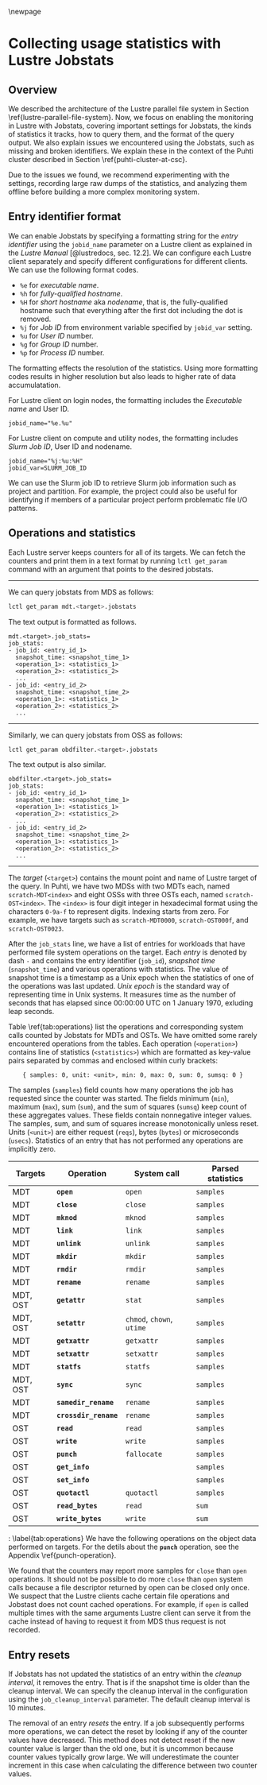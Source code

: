 \newpage

# Collecting usage statistics with Lustre Jobstats
## Overview
We described the architecture of the Lustre parallel file system in Section \ref{lustre-parallel-file-system}.
Now, we focus on enabling the monitoring in Lustre with Jobstats, covering important settings for Jobstats, the kinds of statistics it tracks, how to query them, and the format of the query output.
We also explain issues we encountered using the Jobstats, such as missing and broken identifiers.
We explain these in the context of the Puhti cluster described in Section \ref{puhti-cluster-at-csc}.

Due to the issues we found, we recommend experimenting with the settings, recording large raw dumps of the statistics, and analyzing them offline before building a more complex monitoring system.


## Entry identifier format
We can enable Jobstats by specifying a formatting string for the *entry identifier* using the `jobid_name` parameter on a Lustre client as explained in the *Lustre Manual* [@lustredocs, sec. 12.2].
We can configure each Lustre client separately and specify different configurations for different clients.
We can use the following format codes.

- `%e` for *executable name*.
- `%h` for *fully-qualified hostname*.
- `%H` for *short hostname* aka *nodename*, that is, the fully-qualified hostname such that everything after the first dot including the dot is removed.
- `%j` for *Job ID* from environment variable specified by `jobid_var` setting.
- `%u` for *User ID* number.
- `%g` for *Group ID* number.
- `%p` for *Process ID* number.

The formatting effects the resolution of the statistics.
Using more formatting codes results in higher resolution but also leads to higher rate of data accumulatation.

For Lustre client on login nodes, the formatting includes the *Executable name* and User ID.

```
jobid_name="%e.%u"
```

For Lustre client on compute and utility nodes, the formatting includes *Slurm Job ID*, User ID and nodename.

```
jobid_name="%j:%u:%H"
jobid_var=SLURM_JOB_ID
```

We can use the Slurm job ID to retrieve Slurm job information such as project and partition.
For example, the project could also be useful for identifying if members of a particular project perform problematic file I/O patterns.


## Operations and statistics
Each Lustre server keeps counters for all of its targets.
We can fetch the counters and print them in a text format by running `lctl get_param` command with an argument that points to the desired jobstats.

---

We can query jobstats from MDS as follows:

```sh
lctl get_param mdt.<target>.jobstats
```

The text output is formatted as follows.

```text
mdt.<target>.job_stats=
job_stats:
- job_id: <entry_id_1>
  snapshot_time: <snapshot_time_1>
  <operation_1>: <statistics_1>
  <operation_2>: <statistics_2>
  ...
- job_id: <entry_id_2>
  snapshot_time: <snapshot_time_2>
  <operation_1>: <statistics_1>
  <operation_2>: <statistics_2>
  ...
```

---

Similarly, we can query jobstats from OSS as follows:

```sh
lctl get_param obdfilter.<target>.jobstats
```

The text output is also similar.

```text
obdfilter.<target>.job_stats=
job_stats:
- job_id: <entry_id_1>
  snapshot_time: <snapshot_time_1>
  <operation_1>: <statistics_1>
  <operation_2>: <statistics_2>
  ...
- job_id: <entry_id_2>
  snapshot_time: <snapshot_time_2>
  <operation_1>: <statistics_1>
  <operation_2>: <statistics_2>
  ...
```

---

The *target* (`<target>`) contains the mount point and name of Lustre target of the query.
In Puhti, we have two MDSs with two MDTs each, named `scratch-MDT<index>` and eight OSSs with three OSTs each, named `scratch-OST<index>`.
The `<index>` is four digit integer in hexadecimal format using the characters `0-9a-f` to represent digits.
Indexing starts from zero.
For example, we have targets such as `scratch-MDT0000`, `scratch-OST000f`, and `scratch-OST0023`.

After the `job_stats` line, we have a list of entries for workloads that have performed file system operations on the target.
Each *entry* is denoted by dash `-` and contains the entry identifier (`job_id`), *snapshot time* (`snapshot_time`) and various operations with statistics.
The value of snapshot time is a timestamp as a Unix epoch when the statistics of one of the operations was last updated.
*Unix epoch* is the standard way of representing time in Unix systems.
It measures time as the number of seconds that has elapsed since 00:00:00 UTC on 1 January 1970, exluding leap seconds.

Table \ref{tab:operations} list the operations and corresponding system calls counted by Jobstats for MDTs and OSTs.
We have omitted some rarely encountered operations from the tables.
Each operation (`<operation>`) contains line of statistics (`<statistics>`) which are formatted as key-value pairs separated by commas and enclosed within curly brackets:

```text
    { samples: 0, unit: <unit>, min: 0, max: 0, sum: 0, sumsq: 0 }
```

The samples (`samples`) field counts how many operations the job has requested since the counter was started.
The fields minimum (`min`), maximum (`max`), sum (`sum`), and the sum of squares (`sumsq`) keep count of these aggregates values.
These fields contain nonnegative integer values.
The samples, sum, and sum of squares increase monotonically unless reset.
Units (`<unit>`) are either request (`reqs`), bytes (`bytes`) or microseconds (`usecs`).
Statistics of an entry that has not performed any operations are implicitly zero.


Targets | Operation | System call | Parsed statistics
-|-|-|-
MDT | **`open`** | `open` | `samples`
MDT | **`close`** | `close` | `samples`
MDT | **`mknod`** | `mknod` | `samples`
MDT | **`link`** | `link` | `samples`
MDT | **`unlink`** | `unlink` | `samples`
MDT | **`mkdir`** | `mkdir` | `samples`
MDT | **`rmdir`** | `rmdir` | `samples`
MDT | **`rename`** | `rename` | `samples`
MDT, OST     | **`getattr`** | `stat` | `samples`
MDT, OST | **`setattr`** | `chmod`, `chown`, `utime` | `samples`
MDT | **`getxattr`** | `getxattr` | `samples`
MDT | **`setxattr`** | `setxattr` | `samples`
MDT | **`statfs`** | `statfs` | `samples`
MDT, OST | **`sync`** | `sync` | `samples`
MDT | **`samedir_rename`** | `rename` | `samples`
MDT | **`crossdir_rename`** | `rename` | `samples`
OST | **`read`** | `read` | `samples`
OST | **`write`** | `write` | `samples`
OST | **`punch`** | `fallocate` | `samples` 
OST | **`get_info`** | | `samples`
OST | **`set_info`** | | `samples`
OST | **`quotactl`** | `quotactl` | `samples`
OST | **`read_bytes`** | `read` | `sum`
OST | **`write_bytes`** | `write` | `sum`

: \label{tab:operations}
We have the following operations on the object data performed on targets.
For the detils about the **`punch`** operation, see the Appendix \ref{punch-operation}.


We found that the counters may report more samples for `close` than `open` operations.
It should not be possible to do more `close` than `open` system calls because a file descriptor returned by open can be closed only once.
We suspect that the Lustre clients cache certain file operations and Jobstast does not count cached operations.
For example, if `open` is called multiple times with the same arguments Lustre client can serve it from the cache instead of having to request it from MDS thus request is not recorded.


## Entry resets
If Jobstats has not updated the statistics of an entry within the *cleanup interval*, it removes the entry.
That is if the snapshot time is older than the cleanup interval.
We can specify the cleanup interval in the configuration using the `job_cleanup_interval` parameter.
The default cleanup interval is 10 minutes.

The removal of an entry *resets* the entry.
If a job subsequently performs more operations, we can detect the reset by looking if any of the counter values have decreased.
This method does not detect reset if the new counter value is larger than the old one, but it is uncommon because counter values typically grow large.
We will underestimate the counter increment in this case when calculating the difference between two counter values.

